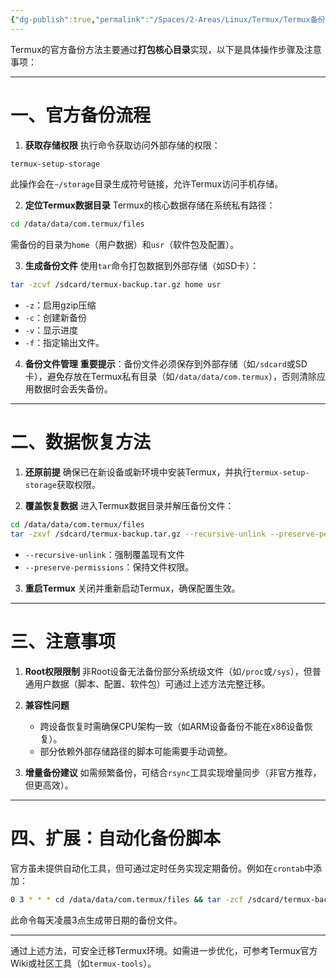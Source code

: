 ```yaml
---
{"dg-publish":true,"permalink":"/Spaces/2-Areas/Linux/Termux/Termux备份/"}
---
```



Termux的官方备份方法主要通过**打包核心目录**实现，以下是具体操作步骤及注意事项：

---

 # 一、官方备份流程
1. **获取存储权限**
执行命令获取访问外部存储的权限：
```bash
termux-setup-storage
```
此操作会在`~/storage`目录生成符号链接，允许Termux访问手机存储。

2. **定位Termux数据目录**
Termux的核心数据存储在系统私有路径：
```bash
cd /data/data/com.termux/files
```
需备份的目录为`home`（用户数据）和`usr`（软件包及配置）。

3. **生成备份文件**
使用`tar`命令打包数据到外部存储（如SD卡）：
```bash
tar -zcvf /sdcard/termux-backup.tar.gz home usr
```
   - `-z`：启用gzip压缩  
   - `-c`：创建新备份  
   - `-v`：显示进度  
   - `-f`：指定输出文件。

4. **备份文件管理**
**重要提示**：备份文件必须保存到外部存储（如`/sdcard`或SD卡），避免存放在Termux私有目录（如`/data/data/com.termux`），否则清除应用数据时会丢失备份。

---

 # 二、数据恢复方法
1. **还原前提**
确保已在新设备或新环境中安装Termux，并执行`termux-setup-storage`获取权限。

2. **覆盖恢复数据**
进入Termux数据目录并解压备份文件：

```bash
cd /data/data/com.termux/files
tar -zxvf /sdcard/termux-backup.tar.gz --recursive-unlink --preserve-permissions
```
   - `--recursive-unlink`：强制覆盖现有文件  
   - `--preserve-permissions`：保持文件权限。

3. **重启Termux**
关闭并重新启动Termux，确保配置生效。

---

 # 三、注意事项
1. **Root权限限制**
非Root设备无法备份部分系统级文件（如`/proc`或`/sys`），但普通用户数据（脚本、配置、软件包）可通过上述方法完整迁移。

2. **兼容性问题**
   - 跨设备恢复时需确保CPU架构一致（如ARM设备备份不能在x86设备恢复）。  
   - 部分依赖外部存储路径的脚本可能需要手动调整。

1. **增量备份建议**
   如需频繁备份，可结合`rsync`工具实现增量同步（非官方推荐，但更高效）。

---

# 四、扩展：自动化备份脚本
官方虽未提供自动化工具，但可通过定时任务实现定期备份。例如在`crontab`中添加：
```bash
0 3 * * * cd /data/data/com.termux/files && tar -zcf /sdcard/termux-backup-$(date +\%F).tar.gz home usr
```
此命令每天凌晨3点生成带日期的备份文件。

---

通过上述方法，可安全迁移Termux环境。如需进一步优化，可参考Termux官方Wiki或社区工具（如`termux-tools`）。